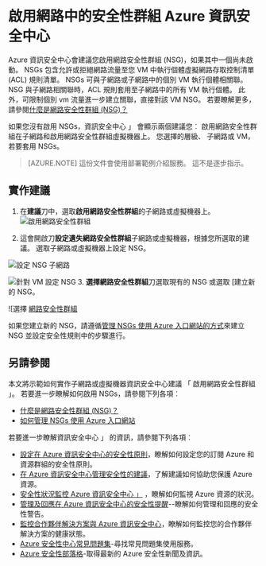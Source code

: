 <properties
   pageTitle="啟用網路中的安全性群組 Azure 資訊安全中心 |Microsoft Azure"
   description="這份文件為您示範如何實作 Azure 資訊安全中心建議**啟用網路安全性群組**。"
   services="security-center"
   documentationCenter="na"
   authors="TerryLanfear"
   manager="MBaldwin"
   editor=""/>

<tags
   ms.service="security-center"
   ms.devlang="na"
   ms.topic="article"
   ms.tgt_pltfrm="na"
   ms.workload="na"
   ms.date="07/29/2016"
   ms.author="terrylan"/>

# <a name="enable-network-security-groups-in-azure-security-center"></a>啟用網路中的安全性群組 Azure 資訊安全中心

Azure 資訊安全中心會建議您啟用網路安全性群組 (NSG)，如果其中一個尚未啟動。 NSGs 包含允許或拒絕網路流量至您 VM 中執行個體虛擬網路存取控制清單 (ACL) 規則清單。 NSGs 可與子網路或子網路中的個別 VM 執行個體相關聯。 NSG 與子網路相關聯時，ACL 規則套用至子網路中的所有 VM 執行個體。 此外，可限制個別 vm 流量進一步建立關聯，直接對該 VM NSG。 若要瞭解更多，請參閱[什麼是網路安全性群組 (NSG)？](../virtual-network/virtual-networks-nsg.md)

如果您沒有啟用 NSGs，資訊安全中心 」 會顯示兩個建議您︰ 啟用網路安全性群組在子網路和啟用網路安全性群組虛擬機器上。 您選擇的層級、 子網路或 VM，若要套用 NSGs。


> [AZURE.NOTE] 這份文件會使用部署範例介紹服務。  這不是逐步指示。

## <a name="implement-the-recommendation"></a>實作建議

1. 在**建議**刀中，選取**啟用網路安全性群組**的子網路或虛擬機器上。
![啟用網路安全性群組][1]

2. 這會開啟刀**設定遺失網路安全性群組**子網路或虛擬機器，根據您所選取的建議。 選取子網路或虛擬機器上設定 NSG。

  ![設定 NSG 子網路][2]

  ![針對 VM 設定 NSG][3]
3. **選擇網路安全性群組**刀選取現有的 NSG 或選取 [建立新的 NSG。

  ![選擇 [網路安全性群組][4]

如果您建立新的 NSG，請遵循[管理 NSGs 使用 Azure 入口網站的方式](../virtual-network/virtual-networks-create-nsg-arm-pportal.md)來建立 NSG 並設定安全性規則中的步驟進行。

## <a name="see-also"></a>另請參閱

本文將示範如何實作子網路或虛擬機器資訊安全中心建議 「 啟用網路安全性群組 」。 若要進一步瞭解如何啟用 NSGs，請參閱下列各項︰

- [什麼是網路安全性群組 (NSG)？](../virtual-network/virtual-networks-nsg.md)
- [如何管理 NSGs 使用 Azure 入口網站](../virtual-network/virtual-networks-create-nsg-arm-pportal.md)

若要進一步瞭解資訊安全中心 」 的資訊，請參閱下列各項︰

- [設定在 Azure 資訊安全中心的安全性原則](security-center-policies.md)，瞭解如何設定您的訂閱 Azure 和資源群組的安全性原則。
- [在 Azure 資訊安全中心管理安全性的建議](security-center-recommendations.md)，了解建議如何協助您保護 Azure 資源。
- [安全性狀況監控 Azure 資訊安全中心 」](security-center-monitoring.md) ，瞭解如何監視 Azure 資源的狀況。
- [管理及回應在 Azure 資訊安全中心的安全性提醒](security-center-managing-and-responding-alerts.md)--瞭解如何管理和回應的安全性警告。
- [監控合作夥伴解決方案與 Azure 資訊安全中心](security-center-partner-solutions.md)，瞭解如何監控您的合作夥伴解決方案的健康狀態。
- [Azure 安全性中心常見問題集](security-center-faq.md)-尋找常見問題集使用服務。
- [Azure 安全性部落格](http://blogs.msdn.com/b/azuresecurity/)-取得最新的 Azure 安全性新聞及資訊。

<!--Image references-->
[1]: ./media/security-center-enable-nsg/enable-nsg.png
[2]:./media/security-center-enable-nsg/configure-nsg-for-subnet.png
[3]: ./media/security-center-enable-nsg/configure-nsg-for-vm.png
[4]: ./media/security-center-enable-nsg/choose-nsg.png
